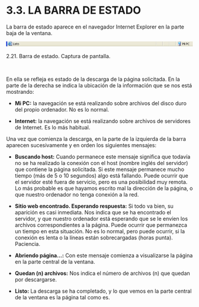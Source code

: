 
# 3.3. LA BARRA DE ESTADO

La barra de estado aparece en el navegador Internet Explorer en la parte baja de la ventana.


![](img/barra_de_estado.jpg)

 2.21. Barra de estado. Captura de pantalla.

 

En ella se refleja es estado de la descarga de la página solicitada. En la parte de la derecha se indica la ubicación de la información que se nos está mostrando:

- **Mi PC:** la navegación se está realizando sobre archivos del disco duro del propio ordenador. No es lo normal.

- **Internet:** la navegación se está realizando sobre archivos de servidores de Internet. Es lo más habitual.

Una vez que comienza la descarga, en la parte de la izquierda de la barra aparecen sucesivamente y en orden los siguientes mensajes:

- **Buscando host:** Cuando permanece este mensaje significa que todavía no se ha realizado la conexión con el host (nombre inglés del servidor) que contiene la página solicitada. Si este mensaje permanece mucho tiempo (más de 5 o 10 segundos) algo está fallando. Puede ocurrir que el servidor esté fuera de servicio, pero es una posibilidad muy remota. Lo más probable es que hayamos escrito mal la dirección de la página, o que nuestro ordenador no tenga conexión a la red.

- **Sitio web encontrado. Esperando respuesta:** Si todo va bien, su aparición es casi inmediata. Nos indica que se ha encontrado el servidor, y que nuestro ordenador está esperando que se le envíen los archivos correspondientes a la página. Puede ocurrir que permanezca un tiempo en esta situación. No es lo normal, pero puede ocurrir, si la conexión es lenta o la líneas están sobrecargadas (horas punta). Paciencia.

- **Abriendo página...:** Con este mensaje comienza a visualizarse la página en la parte central de la ventana.

- **Quedan (n) archivos:** Nos indica el número de archivos (n) que quedan por descargarse.

- **Listo:** La descarga se ha completado, y lo que vemos en la parte central de la ventana es la página tal como es.

 

